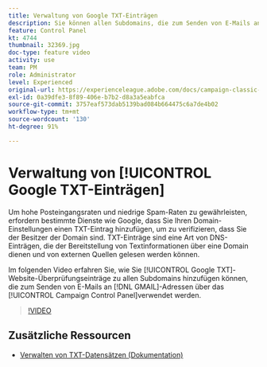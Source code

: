 ```yaml
---
title: Verwaltung von Google TXT-Einträgen
description: Sie können allen Subdomains, die zum Senden von E-Mails an GMAIL-Adressen über das Campaign Control Panel verwendet werden, einen Eintrag der TXT-Website-Überprüfung von Google hinzufügen.
feature: Control Panel
kt: 4744
thumbnail: 32369.jpg
doc-type: feature video
activity: use
team: PM
role: Administrator
level: Experienced
original-url: https://experienceleague.adobe.com/docs/campaign-classic-learn/tutorials/administrating/control-panel-acc/google-txt-record-management.html
exl-id: 0a39dfe3-8f89-406e-b7b2-d8a3a5eabfca
source-git-commit: 3757eaf573dab5139bad084b664475c6a7de4b02
workflow-type: tm+mt
source-wordcount: '130'
ht-degree: 91%

---
```


# Verwaltung von [!UICONTROL Google TXT-Einträgen]

Um hohe Posteingangsraten und niedrige Spam-Raten zu gewährleisten, erfordern bestimmte Dienste wie Google, dass Sie Ihren Domain-Einstellungen einen TXT-Eintrag hinzufügen, um zu verifizieren, dass Sie der Besitzer der Domain sind. TXT-Einträge sind eine Art von DNS-Einträgen, die der Bereitstellung von Textinformationen über eine Domain dienen und von externen Quellen gelesen werden können.

Im folgenden Video erfahren Sie, wie Sie [!UICONTROL Google TXT]-Website-Überprüfungseinträge zu allen Subdomains hinzufügen können, die zum Senden von E-Mails an [!DNL GMAIL]-Adressen über das [!UICONTROL Campaign Control Panel]verwendet werden.

>[!VIDEO](https://video.tv.adobe.com/v/32369?quality=12)

## Zusätzliche Ressourcen

* [Verwalten von TXT-Datensätzen (Dokumentation)](https://experienceleague.adobe.com/docs/control-panel/using/subdomains-and-certificates/managing-txt-records.html)
